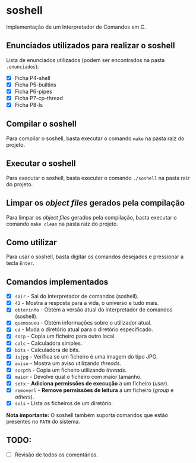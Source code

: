 # soshell
Implementação de um Interpretador de Comandos em C.

## Enunciados utilizados para realizar o soshell
Lista de enunciados utilizados (podem ser encontrados na pasta `.enunciados`):
- [x] Ficha P4-shell
- [x] Ficha P5-builtins
- [x] Ficha P6-pipes
- [x] Ficha P7-cp-thread
- [x] Ficha P8-ls

## Compilar o soshell
Para compilar o soshell, basta executar o comando `make` na pasta raiz do projeto.

## Executar o soshell
Para executar o soshell, basta executar o comando `./soshell` na pasta raiz do projeto.

## Limpar os *object files* gerados pela compilação
Para limpar os *object files* gerados pela compilação, basta executar o comando `make clean` na pasta raiz do projeto.

## Como utilizar
Para usar o soshell, basta digitar os comandos desejados e pressionar a tecla `Enter`.

## Comandos implementados
- [x] `sair` - Sai do interpretador de comandos (soshell).
- [x] `42` - Mostra a resposta para a vida, o universo e tudo mais.
- [x] `obterinfo` - Obtém a versão atual do interpretador de comandos (soshell).
- [x] `quemsoueu` - Obtém informações sobre o utilizador atual.
- [x] `cd` - Muda o diretório atual para o diretório especificado.
- [x] `socp` - Copia um ficheiro para outro local.
- [x] `calc` - Calculadora simples.
- [x] `bits` - Calculadora de bits.
- [x] `isjpg` - Verifica se um ficheiro é uma imagem do tipo JPG.
- [x] `aviso` - Mostra um aviso utilizando *threads*.
- [x] `socpth` - Copia um ficheiro utilizando *threads*.
- [x] `maior` - Devolve qual o ficheiro com maior tamanho.
- [x] `setx` - **Adiciona permissões de execução** a um ficheiro (*user*).
- [x] `removerl` - **Remove permissões de leitura** a um ficheiro (*group* e *others*).
- [x] `sols` - Lista os ficheiros de um diretório.

**Nota importante:** O soshell também suporta comandos que estão presentes no `PATH` do sistema.

## TODO:
- [ ] Revisão de todos os comentários.
